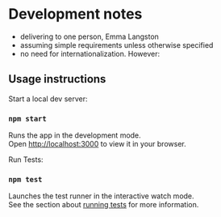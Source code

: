 # Development notes

- delivering to one person, Emma Langston
- assuming simple requirements unless otherwise specified
- no need for internationalization. However:



## Usage instructions

Start a local dev server:

### `npm start`

Runs the app in the development mode.\
Open [http://localhost:3000](http://localhost:3000) to view it in your browser.

Run Tests:

### `npm test`

Launches the test runner in the interactive watch mode.\
See the section about [running tests](https://facebook.github.io/create-react-app/docs/running-tests) for more information.
